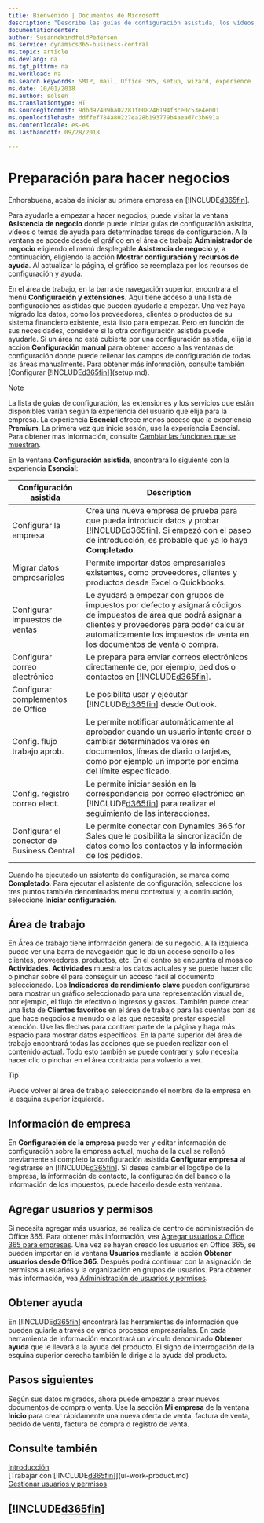```yaml
---
title: Bienvenido | Documentos de Microsoft
description: "Describe las guías de configuración asistida, los vídeos, los temas de ayuda y las páginas y las ventanas que se usan para empezar a realizar operaciones empresariales en Business Central."
documentationcenter: 
author: SusanneWindfeldPedersen
ms.service: dynamics365-business-central
ms.topic: article
ms.devlang: na
ms.tgt_pltfrm: na
ms.workload: na
ms.search.keywords: SMTP, mail, Office 365, setup, wizard, experience
ms.date: 10/01/2018
ms.author: solsen
ms.translationtype: HT
ms.sourcegitcommit: 9dbd92409ba02281f008246194f3ce0c53e4e001
ms.openlocfilehash: ddffef784a80227ea28b193779b4aead7c3b691a
ms.contentlocale: es-es
ms.lasthandoff: 09/28/2018

---
```

# <a name="getting-ready-for-doing-business"></a>Preparación para hacer negocios
Enhorabuena, acaba de iniciar su primera empresa en [!INCLUDE[d365fin](includes/d365fin_md.md)].

Para ayudarle a empezar a hacer negocios, puede visitar la ventana **Asistencia de negocio** donde puede iniciar guías de configuración asistida, vídeos o temas de ayuda para determinadas tareas de configuración. A la ventana se accede desde el gráfico en el área de trabajo **Administrador de negocio** eligiendo el menú desplegable **Asistencia de negocio** y, a continuación, eligiendo la acción **Mostrar configuración y recursos de ayuda**. Al actualizar la página, el gráfico se reemplaza por los recursos de configuración y ayuda.

En el área de trabajo, en la barra de navegación superior, encontrará el menú **Configuración y extensiones**. Aquí tiene acceso a una lista de configuraciones asistidas que pueden ayudarle a empezar. Una vez haya migrado los datos, como los proveedores, clientes o productos de su sistema financiero existente, está listo para empezar. Pero en función de sus necesidades, considere si la otra configuración asistida puede ayudarle. Si un área no está cubierta por una configuración asistida, elija la acción **Configuración manual** para obtener acceso a las ventanas de configuración donde puede rellenar los campos de configuración de todas las áreas manualmente. Para obtener más información, consulte también [Configurar [!INCLUDE[d365fin](includes/d365fin_md.md)]](setup.md).

> [!NOTE]  
>   La lista de guías de configuración, las extensiones y los servicios que están disponibles varían según la experiencia del usuario que elija para la empresa. La experiencia **Esencial** ofrece menos acceso que la experiencia **Premium**. La primera vez que inicie sesión, use la experiencia Esencial. Para obtener más información, consulte [Cambiar las funciones que se muestran](ui-experiences.md).

En la ventana **Configuración asistida**, encontrará lo siguiente con la experiencia **Esencial**:

| Configuración asistida | Description |
| --- | --- |
| Configurar la empresa |Crea una nueva empresa de prueba para que pueda introducir datos y probar [!INCLUDE[d365fin](includes/d365fin_md.md)]. Si empezó con el paseo de introducción, es probable que ya lo haya **Completado**. |
| Migrar datos empresariales |Permite importar datos empresariales existentes, como proveedores, clientes y productos desde Excel o Quickbooks. |
| Configurar impuestos de ventas |Le ayudará a empezar con grupos de impuestos por defecto y asignará códigos de impuestos de área que podrá asignar a clientes y proveedores para poder calcular automáticamente los impuestos de venta en los documentos de venta o compra. |
| Configurar correo electrónico |Le prepara para enviar correos electrónicos directamente de, por ejemplo, pedidos o contactos en [!INCLUDE[d365fin](includes/d365fin_md.md)]. |
| Configurar complementos de Office |Le posibilita usar y ejecutar [!INCLUDE[d365fin](includes/d365fin_md.md)] desde Outlook. |
| Config. flujo trabajo aprob. |Le permite notificar automáticamente al aprobador cuando un usuario intente crear o cambiar determinados valores en documentos, líneas de diario o tarjetas, como por ejemplo un importe por encima del límite especificado. |
| Config. registro correo elect. |Le permite iniciar sesión en la correspondencia por correo electrónico en [!INCLUDE[d365fin](includes/d365fin_md.md)] para realizar el seguimiento de las interacciones. |
| Configurar el conector de Business Central |Le permite conectar con Dynamics 365 for Sales que le posibilita la sincronización de datos como los contactos y la información de los pedidos. |

Cuando ha ejecutado un asistente de configuración, se marca como **Completado**. Para ejecutar el asistente de configuración, seleccione los tres puntos también denominados menú contextual y, a continuación, seleccione **Iniciar configuración**.

## <a name="role-center"></a>Área de trabajo
En Área de trabajo tiene información general de su negocio. A la izquierda puede ver una barra de navegación que le da un acceso sencillo a los clientes, proveedores, productos, etc. En el centro se encuentra el mosaico **Actividades**. **Actividades** muestra los datos actuales y se puede hacer clic o pinchar sobre él para conseguir un acceso fácil al documento seleccionado. Los **Indicadores de rendimiento clave** pueden configurarse para mostrar un gráfico seleccionado para una representación visual de, por ejemplo, el flujo de efectivo o ingresos y gastos. También puede crear una lista de **Clientes favoritos** en el área de trabajo para las cuentas con las que hace negocios a menudo o a las que necesita prestar especial atención.
Use las flechas para contraer parte de la página y haga más espacio para mostrar datos específicos. En la parte superior del área de trabajo encontrará todas las acciones que se pueden realizar con el contenido actual. Todo esto también se puede contraer y solo necesita hacer clic o pinchar en el área contraída para volverlo a ver.

> [!TIP]  
> Puede volver al área de trabajo seleccionando el nombre de la empresa en la esquina superior izquierda.

## <a name="company-information"></a>Información de empresa
En **Configuración de la empresa** puede ver y editar información de configuración sobre la empresa actual, mucha de la cual se rellenó previamente si completó la configuración asistida **Configurar empresa** al registrarse en [!INCLUDE[d365fin](includes/d365fin_md.md)]. Si desea cambiar el logotipo de la empresa, la información de contacto, la configuración del banco o la información de los impuestos, puede hacerlo desde esta ventana.    

## <a name="adding-users-and-permissions"></a>Agregar usuarios y permisos
Si necesita agregar más usuarios, se realiza de centro de administración de Office 365. Para obtener más información, vea [Agregar usuarios a Office 365 para empresas](https://support.office.com/en-us/article/Add-users-to-Office-365-for-business-435ccec3-09dd-4587-9ebd-2f3cad6bc2bc). Una vez se hayan creado los usuarios en Office 365, se pueden importar en la ventana **Usuarios** mediante la acción **Obtener usuarios desde Office 365**. Después podrá continuar con la asignación de permisos a usuarios y la organización en grupos de usuarios. Para obtener más información, vea [Administración de usuarios y permisos](ui-how-users-permissions.md).  

## <a name="getting-help"></a>Obtener ayuda
En [!INCLUDE[d365fin](includes/d365fin_md.md)] encontrará las herramientas de información que pueden guiarle a través de varios procesos empresariales. En cada herramienta de información encontrará un vínculo denominado **Obtener ayuda** que le llevará a la ayuda del producto. El signo de interrogación de la esquina superior derecha también le dirige a la ayuda del producto.

## <a name="next-steps"></a>Pasos siguientes
Según sus datos migrados, ahora puede empezar a crear nuevos documentos de compra o venta. Use la sección **Mi empresa** de la ventana **Inicio** para crear rápidamente una nueva oferta de venta, factura de venta, pedido de venta, factura de compra o registro de venta.

## <a name="see-also"></a>Consulte también
[Introducción](product-get-started.md)  
[Trabajar con [!INCLUDE[d365fin](includes/d365fin_md.md)]](ui-work-product.md)  
[Gestionar usuarios y permisos](ui-how-users-permissions.md)

## [!INCLUDE[d365fin](includes/free_trial_md.md)]  
 

